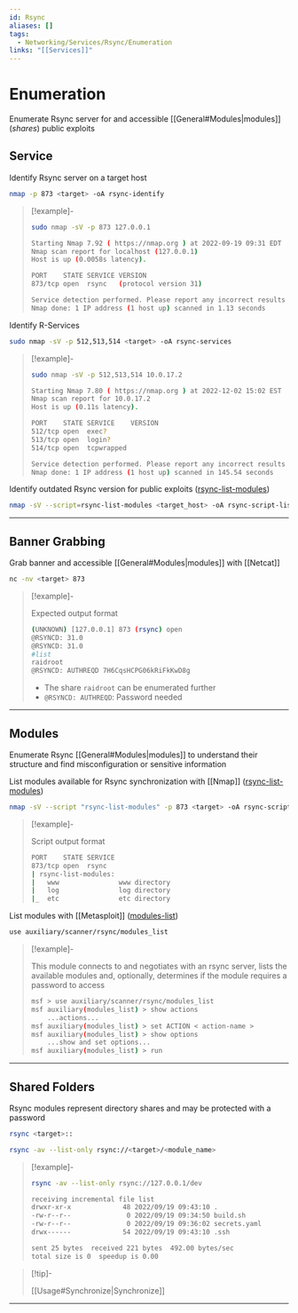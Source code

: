 ```yaml
---
id: Rsync
aliases: []
tags:
  - Networking/Services/Rsync/Enumeration
links: "[[Services]]"
---
```


# Enumeration

Enumerate Rsync server for and accessible [[General#Modules|modules]] (*shares*)
public exploits

<!-- Service {{{-->
## Service

Identify Rsync server on a target host

```sh
nmap -p 873 <target> -oA rsync-identify
```

> [!example]-
>
> ```sh
> sudo nmap -sV -p 873 127.0.0.1
> ```
> ```sh
> Starting Nmap 7.92 ( https://nmap.org ) at 2022-09-19 09:31 EDT
> Nmap scan report for localhost (127.0.0.1)
> Host is up (0.0058s latency).
>
> PORT    STATE SERVICE VERSION
> 873/tcp open  rsync   (protocol version 31)
>
> Service detection performed. Please report any incorrect results at https://nmap.org/submit/ .
> Nmap done: 1 IP address (1 host up) scanned in 1.13 seconds
> ```

Identify R-Services

```sh
sudo nmap -sV -p 512,513,514 <target> -oA rsync-services
```

> [!example]-
>
> ```sh
> sudo nmap -sV -p 512,513,514 10.0.17.2
> ```
>
> ```sh
> Starting Nmap 7.80 ( https://nmap.org ) at 2022-12-02 15:02 EST
> Nmap scan report for 10.0.17.2
> Host is up (0.11s latency).
>
> PORT    STATE SERVICE    VERSION
> 512/tcp open  exec?
> 513/tcp open  login?
> 514/tcp open  tcpwrapped
>
> Service detection performed. Please report any incorrect results at https://nmap.org/submit/ .
> Nmap done: 1 IP address (1 host up) scanned in 145.54 seconds
> ```

Identify outdated Rsync version for public exploits
([rsync-list-modules](https://nmap.org/nsedoc/scripts/rsync-list-modules.html))

```sh
nmap -sV --script=rsync-list-modules <target_host> -oA rsync-script-list-modules
```

___

<!-- }}} -->

<!-- Banner Grabbing {{{-->
## Banner Grabbing

Grab banner and accessible [[General#Modules|modules]] with [[Netcat]]

```sh
nc -nv <target> 873
```

> [!example]-
>
> Expected output format
>
> ```sh
> (UNKNOWN) [127.0.0.1] 873 (rsync) open
> @RSYNCD: 31.0
> @RSYNCD: 31.0
> #list
> raidroot
> @RSYNCD: AUTHREQD 7H6CqsHCPG06kRiFkKwD8g
> ```
>
> - The share `raidroot` can be enumerated further
> - `@RSYNCD: AUTHREQD`: Password needed

___

<!-- }}} -->

<!-- Modules {{{-->
## Modules

Enumerate Rsync [[General#Modules|modules]] to understand their structure
and find misconfiguration or sensitive information

List modules available for Rsync synchronization with [[Nmap]]
([rsync-list-modules](https://nmap.org/nsedoc/scripts/rsync-list-modules.html))

```sh
nmap -sV --script "rsync-list-modules" -p 873 <target> -oA rsync-script-list-modules
```

<!-- Example {{{-->
> [!example]-
>
> Script output format
>
> ```sh
> PORT    STATE SERVICE
> 873/tcp open  rsync
> | rsync-list-modules:
> |   www            	www directory
> |   log            	log directory
> |_  etc            	etc directory
> ```
<!-- }}} -->

List modules with [[Metasploit]]
([modules-list](https://www.rapid7.com/db/modules/auxiliary/scanner/rsync/modules_list/))


```sh
use auxiliary/scanner/rsync/modules_list
```

<!-- Exmaple {{{-->
> [!example]-
>
> This module connects to and negotiates with an rsync server,
> lists the available modules and, optionally,
> determines if the module requires a password to access
>
> ```sh
> msf > use auxiliary/scanner/rsync/modules_list
> msf auxiliary(modules_list) > show actions
>     ...actions...
> msf auxiliary(modules_list) > set ACTION < action-name >
> msf auxiliary(modules_list) > show options
>     ...show and set options...
> msf auxiliary(modules_list) > run
> ```
<!-- }}} -->

___

<!-- }}} -->

<!-- Shared Folders {{{-->
## Shared Folders

Rsync modules represent directory shares and may be protected with a password

```sh
rsync <target>::
```

```sh
rsync -av --list-only rsync://<target>/<module_name>
```

> [!example]-
>
> ```sh
> rsync -av --list-only rsync://127.0.0.1/dev
> ```
>
> ```sh
> receiving incremental file list
> drwxr-xr-x             48 2022/09/19 09:43:10 .
> -rw-r--r--              0 2022/09/19 09:34:50 build.sh
> -rw-r--r--              0 2022/09/19 09:36:02 secrets.yaml
> drwx------             54 2022/09/19 09:43:10 .ssh
>
> sent 25 bytes  received 221 bytes  492.00 bytes/sec
> total size is 0  speedup is 0.00
> ```

> [!tip]-
>
> [[Usage#Synchronize|Synchronize]]

___

<!-- }}} -->
